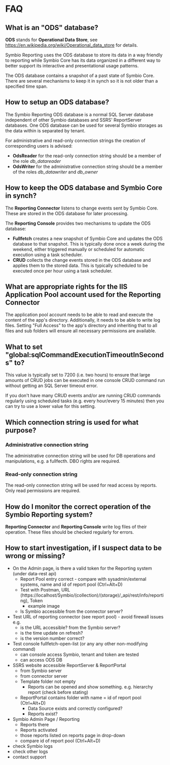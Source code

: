 # FAQ

## What is an "ODS" database?

**ODS** stands for **Operational Data Store**, see https://en.wikipedia.org/wiki/Operational_data_store for details.

Symbio Reporting uses the ODS database to store its data in a way friendly to reporting while Symbio Core has its data organized in a different way to better support its interactive and presentational usage patterns.

The ODS database contains a snapshot of a past state of Symbio Core. There are several mechanisms to keep it in synch so it is not older than a specified time span.

## How to setup an ODS database?
  
The Symbio Reporting ODS database is a normal SQL Server database independent of other Symbio databases and SSRS' ReportServer databases. One ODS database can be used for several Symbio storages as the data within is separated by tenant.

For administrative and read-only connection strings the creation of corresponding users is advised:
- **OdsReader** for the read-only connection string should be a member of the role *db_datareader*
- **OdsWriter** for the administrative connection string should be a member of the roles *db_datawriter* and *db_owner*

## How to keep the ODS database and Symbio Core in synch?

The **Reporting Connector** listens to change events sent by Symbio Core. These are stored in the ODS database for later processing.

The **Reporting Console** provides two mechanisms to update the ODS database:

- **Fullfetch** creates a new snapshot of Symbio Core and updates the ODS database to that snapshot. This is typically done once a week during the weekend, either triggered manually or scheduled for automatic execution using a task scheduler.
- **CRUD** collects the change events stored in the ODS database and applies them to the stored data. This is typically scheduled to be executed once per hour using a task scheduler.

## What are appropriate rights for the IIS Application Pool account used for the Reporting Connector
  
The application pool account needs to be able to read and execute the content of the app's directory. Additionally, it needs to be able to write log files. Setting "Full Access" to the app's directory and inheriting that to all files and sub folders will ensure all necessary permissions are available.

## What to set "global:sqlCommandExecutionTimeoutInSeconds" to?
  
This value is typically set to 7200 (i.e. two hours) to ensure that large amounts of CRUD jobs can be executed in one console CRUD command run without getting an SQL Server timeout error.

If you don't have many CRUD events and/or are running CRUD commands regularly using scheduled tasks (e.g. every hour/every 15 minutes) then you can try to use a lower value for this setting.

## Which connection string is used for what purpose?

### Administrative connection string

The administrative connection string will be used for DB operations and manipulations, e.g. a fullfecth. DBO rights are required.

### Read-only connection string

The read-only connection string will be used for read access by reports. Only read permissions are required. 

## How do I monitor the correct operation of the Symbio Reporting system?

**Reporting Connector** and **Reporting Console** write log files of their operation. These files should be checked regularly for errors.

## How to start investigation, if I suspect data to be wrong or missing?
  
  - On the Admin page, is there a valid token for the Reporting system (under data-rest api)
    - Report Pool entry correct - compare with sysadmin/external systems, name and id of report pool (Ctrl+Alt+D)
    - Test with Postman, URL (https://localhost/Symbio/(collection)/(storage)/_api/rest/info/reporting), Token
      - example image
    - Is Symbio accessible from the connector server?
  - Test URL of reporting connector (see report pool) - avoid firewall issues e.g.
    - is the URL accessible? from the Symbio server?
    - is the time update on refresh?
    - is the version number correct?
  - Test console fullfetch-open-list (or any any other non-modifying command)
    - can console access Symbio, tenant and token are tested
    - can access ODS DB
  - SSRS website accessible ReportServer & ReportPortal
    - from Symbio server
    - from connector server
    - Template folder not empty
      - Reports can be opened and show something. e.g. hierarchy report (check before stating)
    - ReportPortal contains folder with name = id of report pool (Ctrl+Alt+D)
      - Data Source exists and correctly configured?
      - Reports exist?
  - Symbio Admin Page / Reporting
    - Reports there
    - Reports activated
    - those reports listed on reports page in drop-down
    - compare id of report pool (Ctrl+Alt+D)
  - check Symbio logs
  - check other logs
  - contact support